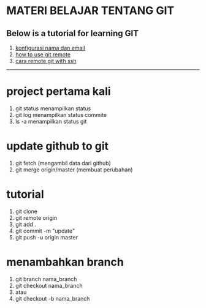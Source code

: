 # MATERI BELAJAR TENTANG GIT
## Below is a tutorial for learning GIT
   1. [konfigurasi nama dan email](materi-belajar-git/konfigurasi-nama-&-email.md)
   2. [how to use git remote](materi-belajar-git/how-to-use-git-remote.md)
   3. [cara remote git with ssh](materi-belajar-git/cara-remote-github-di-termux.md)
  
---










# project pertama kali
  1. git status  menampilkan status 
  2. git log     menampilkan status commite
  3. ls -a       menampilkan status git 

# update github to git
  1. git fetch   (mengambil data dari github)
  2. git merge origin/master (membuat perubahan)

# tutorial
  1. git clone 
  1. git remote origin 
  1. git add .
  1. git commit -m "update"
  2. git push -u origin master

# menambahkan branch
  1. git branch nama_branch
  2. git checkout nama_branch
  3. atau
  4. git checkout -b nama_branch
     
